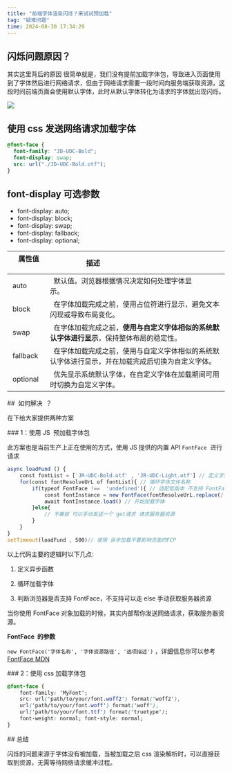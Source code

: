 ```yaml
---
title: "前端字体渲染闪烁？来试试预加载"
tag: "疑难问题"
time: 2024-08-30 17:34:29
---
```


## 闪烁问题原因？

其实这里背后的原因 很简单就是，我们没有提前加载字体包，导致进入页面使用到了字体然后进行网络请求，但由于网络请求需要一段时间向服务端获取资源，这段时间前端页面会使用默认字体，此时从默认字体转化为请求的字体就出现闪烁。

<img src="../imgs/12/08.webp" />

## 使用 css 发送网络请求加载字体

```css
@font-face {
  font-family: "JD-UDC-Bold";
  font-display: swap;
  src: url("./JD-UDC-Bold.otf");
}
```

## font-display 可选参数

- font-display: auto;
- font-display: block;
- font-display: swap;
- font-display: fallback;
- font-display: optional;

|   属性值        |   描述                                                                                              |
| --------------- | --------------------------------------------------------------------------------------------------- |
|  auto           |   默认值。浏览器根据情况决定如何处理字体显示。                                                      |
|  block          |   在字体加载完成之前，使用占位符进行显示，避免文本闪现或导致布局变化。                              |
|  swap           |   在字体加载完成之前，**使用与自定义字体相似的系统默认字体进行显示**，保持整体布局的稳定性。        |
|  fallback       |   在字体加载完成之前，使用与自定义字体相似的系统默认字体进行显示，并在加载完成后切换为自定义字体。  |
|  optional       |   优先显示系统默认字体，在自定义字体在加载期间可用时切换为自定义字体。                              |

##  如何解决  ？

在下给大家提供两种方案

### 1：使用 JS  预加载字体包

此方案也是当前生产上正在使用的方式，使用 JS 提供的内置 API `FontFace`  进行请求

```js
async loadFund () { 
    const fontList = ['JR-UDC-Bold.otf' , 'JR-UDC-Light.otf'] // 定义字体文件名称
    for(const fontResolveUrL of fontList){ // 循环字体文件名称
        if(typeof FontFace !==  'undefined'){ // 适配低版本 不支持 FontFace 的情况
            const fontInstance = new FontFace(fontResolveUrL.replace(/.otf/ , '') , `url(../fonts/${fontResolveUrL})`) // 如果浏览器支持 FontFace 则创建实例
            await fontInstance.load() // 开始加载字体
        }else{
            // 不兼容 可以手动发送一个 get请求 请求服务器资源
        }
    }
}
setTimeout(loadFund , 500)// 使用 异步加载不要影响页面的FCP
```

以上代码主要的逻辑时以下几点:

1. 定义异步函数

2. 循环加载字体

3. 判断浏览器是否支持 FontFace，不支持可以走 else 手动获取服务器资源

当你使用 FontFace 对象加载的时候，其实内部帮你发送网络请求，获取服务器资源。

**FontFace  的参数**

`new FontFace('字体名称', '字体资源路径', '选项描述')` ，详细信息你可以参考[FontFace MDN](https://developer.mozilla.org/en-US/docs/Web/API/FontFace/FontFace)

### 2：使用 css 加载字体包

```css
@font-face {
    font-family: 'MyFont';
    src: url('path/to/your/font.woff2') format('woff2'), 
    url('path/to/your/font.woff') format('woff'), 
    url('path/to/your/font.ttf') format('truetype'); 
    font-weight: normal; font-style: normal; 
}
```

## 总结

闪烁的问题来源于字体没有被加载，当被加载之后 css 渲染解析时，可以直接获取到资源，无需等待网络请求缓冲过程。
